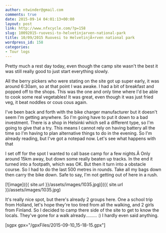 ```yaml
---
author: ntwinder@gmail.com
comments: true
date: 2015-09-14 04:01:13+00:00
layout: post
link: http://www.nfxcycle.com/?p=158
slug: 10092015-ruovesi-to-helvetinjarven-national-park
title: 10/09/2015 Ruovesi to HelvetinjÃ¤rven national park
wordpress_id: 158
categories:
- Tour logs
---
```


Pretty much a rest day today, even though the camp site wasn't the best it was still really good to just start everything slowly. 

All the berry pickers who were stating on the site got up super early, it was around 6:30am, so at that point I was awake. I had a bit of breakfast and popped off to the shops. This was the one and only time where I'd be able to cook some real vegetables! It was great, even though it was just fried veg, it beat noddles or cous cous again.

I've been back and forth with the bike charger manufacturer but it doesn't seem I'm getting anywhere. So I'm going have to put it down to a bad investment. There is a shop in Helsinki which sell a different type, so I'm going to give that a try. 
This means I cannot rely on having battery all the time so I'm having to plan alternative things to do in the evening. So I'm already reading, but I've got a notepad now. Let's see what happens with that

I set off for the spot I wanted to call base camp for a few nights.Â  Only around 15km away, but down some really beaten up tracks. In the end it turned into a footpath, which was OK. But then it turn into a obstacle course. So I had to do the last 500 metres in rounds. Take all my bags down then carry the bike down. Safe to say, I'm not getting out of here in a rush. 

[![image]({{ site.url }}/assets/images/1035.jpg)]({{ site.url }}/assets/images/1035.jpg)



It's really nice spot, but there's already 2 groups here. One a school trip from Holland, let's hope they're too tired from all the walking, and 2 girls from Finland. So I decided to camp there side of the site to get to know the locals. They've gone for a walk already......... :) I hardly even said anything. 

[sgpx gpx="/gpxFiles/2015-09-10_15-18-15.gpx"]
